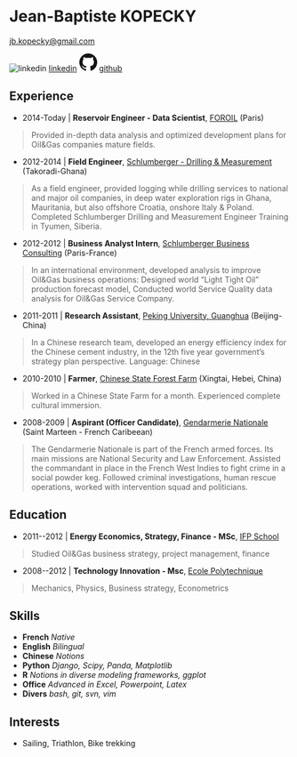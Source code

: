 Jean-Baptiste KOPECKY
======

jb.kopecky@gmail.com

![linkedin](https://static.licdn.com/scds/common/u/img/webpromo/btn\_in\_20x15.png)
[linkedin](https://www.linkedin.com/in/jbkopecky)
![github](https://raw.githubusercontent.com/ICI3D/ICI3D.github.io/master/images/GitHub-Logos/GitHub-Mark-32px.png)
[github](https://www.github.com/jbkopecky)

Experience
----------
* 2014-Today
| **Reservoir Engineer - Data Scientist**, [FOROIL](http://www.foroil.com) (Paris)
> Provided in-depth data analysis and optimized development plans for
Oil&Gas companies mature fields.

* 2012-2014
| **Field Engineer**, [Schlumberger - Drilling & Measurement](http://www.slb.com) (Takoradi-Ghana)
> As a field engineer, provided logging while drilling services to
national and major oil companies, in deep water exploration rigs in
Ghana, Mauritania, but also offshore Croatia, onshore Italy & Poland.
Completed Schlumberger Drilling and Measurement Engineer Training in
Tyumen, Siberia.

* 2012-2012
| **Business Analyst Intern**, [Schlumberger Business Consulting](http://) (Paris-France)
> In an international environment, developed analysis to improve Oil&Gas
business operations: Designed world “Light Tight Oil” production
forecast model, Conducted world Service Quality data analysis for
Oil&Gas Service Company.

* 2011-2011
| **Research Assistant**, [Peking University, Guanghua](http://english.pku.edu.cn) (Beijing-China)
> In a Chinese research team, developed an energy efficiency index for the
Chinese cement industry, in the 12th five year government’s strategy
plan perspective. Language: Chinese

* 2010-2010
| **Farmer**, [Chinese State Forest Farm](http://) (Xingtai, Hebei, China)
> Worked in a Chinese State Farm for a month. Experienced complete
cultural immersion.

* 2008-2009
| **Aspirant (Officer Candidate)**, [Gendarmerie Nationale](http://www.gendarmerie.interieur.gouv.fr) (Saint Marteen - French Caribeean)
> The Gendarmerie Nationale is part of the French armed forces. Its main
missions are National Security and Law Enforcement. Assisted the
commandant in place in the French West Indies to fight crime in a social
powder keg. Followed criminal investigations, human rescue operations,
worked with intervention squad and politicians.


Education
---------
* 2011--2012 | **Energy Economics, Strategy, Finance - MSc**,
  [IFP School](https://www.ifp-school.com)
> Studied Oil&Gas business strategy, project management, finance

* 2008--2012 | **Technology Innovation - Msc**,
  [Ecole Polytechnique](https://www.polytechnique.edu/en)
> Mechanics, Physics, Business strategy, Econometrics



Skills
------
* **French**
_Native_
* **English**
_Bilingual_
* **Chinese**
_Notions_
* **Python**
_Django, Scipy, Panda, Matplotlib_
* **R**
_Notions in diverse modeling frameworks, ggplot_
* **Office**
_Advanced in Excel, Powerpoint, Latex_
* **Divers**
_bash, git, svn, vim_

Interests
---------
* Sailing, Triathlon, Bike trekking


